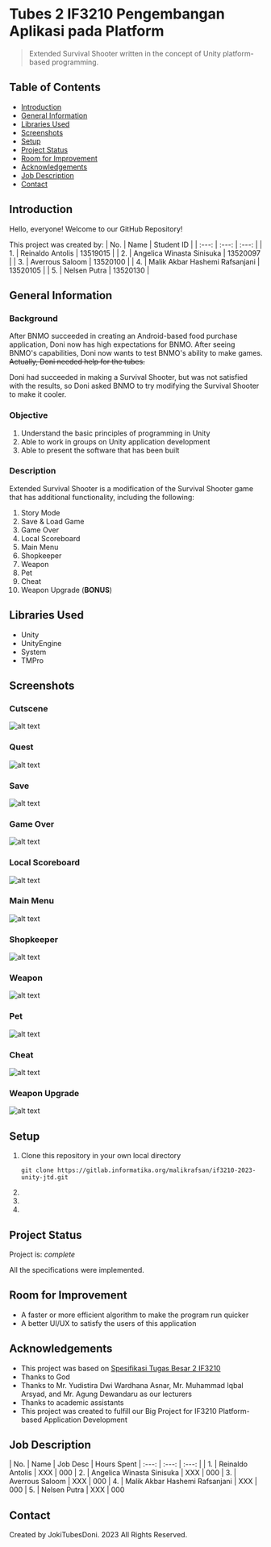 # Tubes 2 IF3210 Pengembangan Aplikasi pada Platform
> Extended Survival Shooter written in the concept of Unity platform-based programming.


## Table of Contents
* [Introduction](#introduction)
* [General Information](#general-information)
* [Libraries Used](#libraries-used)
* [Screenshots](#screenshots)
* [Setup](#setup)
* [Project Status](#project-status)
* [Room for Improvement](#room-for-improvement)
* [Acknowledgements](#acknowledgements)
* [Job Description](#job-description)
* [Contact](#contact)


## Introduction
Hello, everyone! Welcome to our GitHub Repository!

This project was created by:
| No. | Name | Student ID |
| :---: | :---: | :---: |
| 1. | Reinaldo Antolis | 13519015 |
| 2. | Angelica Winasta Sinisuka | 13520097 |
| 3. | Averrous Saloom | 13520100 |
| 4. | Malik Akbar Hashemi Rafsanjani | 13520105 |
| 5. | Nelsen Putra | 13520130 |


## General Information
### Background
After BNMO succeeded in creating an Android-based food purchase application, Doni now has high expectations for BNMO. After seeing BNMO's capabilities, Doni now wants to test BNMO's ability to make games. ~~Actually, Doni needed help for the tubes.~~

Doni had succeeded in making a Survival Shooter, but was not satisfied with the results, so Doni asked BNMO to try modifying the Survival Shooter to make it cooler.

### Objective
1. Understand the basic principles of programming in Unity
2. Able to work in groups on Unity application development
3. Able to present the software that has been built

### Description
Extended Survival Shooter is a modification of the Survival Shooter game that has additional functionality, including the following:
1. Story Mode
2. Save & Load Game
3. Game Over
4. Local Scoreboard
5. Main Menu
6. Shopkeeper
7. Weapon
8. Pet
9. Cheat
10. Weapon Upgrade (**BONUS**)


## Libraries Used
- Unity
- UnityEngine
- System
- TMPro


## Screenshots
### Cutscene
![alt text](screenshot\cutscene.jpg)

### Quest
![alt text](screenshot\quest.jpg)

### Save
![alt text](screenshot\save.jpg)

### Game Over
![alt text](screenshot\game_over.jpg)

### Local Scoreboard
![alt text](screenshot\local_scoreboard.jpg)

### Main Menu
![alt text](screenshot\main_menu.jpg)

### Shopkeeper
![alt text](screenshot\shopkeeper.jpg)

### Weapon
![alt text](screenshot\weapon.jpg)

### Pet
![alt text](screenshot\pet.jpg)

### Cheat
![alt text](screenshot\cheat.jpg)

### Weapon Upgrade
![alt text](screenshot\weapon_upgrade.jpg)


## Setup
1. Clone this repository in your own local directory

    `git clone https://gitlab.informatika.org/malikrafsan/if3210-2023-unity-jtd.git`

2. 

3. 

4. 


## Project Status
Project is: _complete_

All the specifications were implemented.


## Room for Improvement
- A faster or more efficient algorithm to make the program run quicker
- A better UI/UX to satisfy the users of this application


## Acknowledgements
- This project was based on [Spesifikasi Tugas Besar 2 IF3210](https://docs.google.com/document/d/1j_DLkW6HzVJ7TIHYZd2Adg6v6Mr_-KrcdfX7JM2fFEQ/edit)
- Thanks to God
- Thanks to Mr. Yudistira Dwi Wardhana Asnar, Mr. Muhammad Iqbal Arsyad, and Mr. Agung Dewandaru as our lecturers
- Thanks to academic assistants
- This project was created to fulfill our Big Project for IF3210 Platform-based Application Development


## Job Description
| No. | Name | Job Desc | Hours Spent
| :---: | :---: | :---: |
| 1. | Reinaldo Antolis | XXX | 000
| 2. | Angelica Winasta Sinisuka | XXX | 000
| 3. | Averrous Saloom | XXX | 000
| 4. | Malik Akbar Hashemi Rafsanjani | XXX | 000
| 5. | Nelsen Putra | XXX | 000


## Contact
Created by JokiTubesDoni. 2023 All Rights Reserved.
